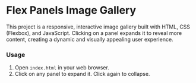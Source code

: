 # Flex Panels Image Gallery

This project is a responsive, interactive image gallery built with HTML, CSS (Flexbox), and JavaScript. Clicking on a panel expands it to reveal more content, creating a dynamic and visually appealing user experience.

### Usage
1. Open `index.html` in your web browser.
2. Click on any panel to expand it. Click again to collapse.
